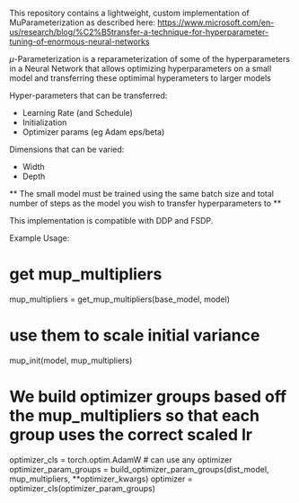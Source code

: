 This repository contains a lightweight, custom implementation of MuParameterization as described here: https://www.microsoft.com/en-us/research/blog/%C2%B5transfer-a-technique-for-hyperparameter-tuning-of-enormous-neural-networks

$\mu$-Parameterization is a reparameterization of some of the hyperparameters in a Neural Network that allows optimizing hyperparameters on a small model and transferring these optimimal hyperameters to larger models

Hyper-parameters that can be transferred:
- Learning Rate (and Schedule)
- Initialization
- Optimizer params (eg Adam eps/beta)

Dimensions that can be varied:
- Width
- Depth

** The small model must be trained using the same batch size and total number of steps as the model you wish to transfer hyperparameters to **


This implementation is compatible with DDP and FSDP.

Example Usage:

# get mup_multipliers
mup_multipliers = get_mup_multipliers(base_model, model)
# use them to scale initial variance
mup_init(model, mup_multipliers)

# We build optimizer groups based off the mup_multipliers so that each group uses the correct scaled lr
optimizer_cls = torch.optim.AdamW # can use any optimizer
optimizer_param_groups = build_optimizer_param_groups(dist_model, mup_multipliers, **optimizer_kwargs)
optimizer = optimizer_cls(optimizer_param_groups)